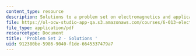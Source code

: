 ```yaml
---
content_type: resource
description: Solutions to a problem set on electromagnetics and applications.
file: https://ol-ocw-studio-app-qa.s3.amazonaws.com/courses/6-013-electromagnetics-and-applications-fall-2005/912380be59869040f1de6645337479a7_ps2_solution.pdf
file_type: application/pdf
resourcetype: Document
title: 'Problem Set 2 - Solutions '
uid: 912380be-5986-9040-f1de-6645337479a7
---
```

